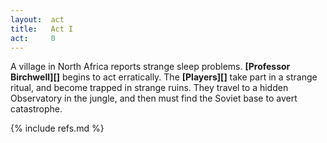 ```yaml
---
layout:  act
title:   Act I
act:     0
---
```


A village in North Africa reports strange sleep problems.
**[Professor Birchwell][]** begins to act erratically.
The **[Players][]** take part in a strange ritual,
and become trapped in strange ruins.
They travel to a hidden Observatory in the jungle,
and then must find the Soviet base to avert catastrophe.


{% include refs.md %}
